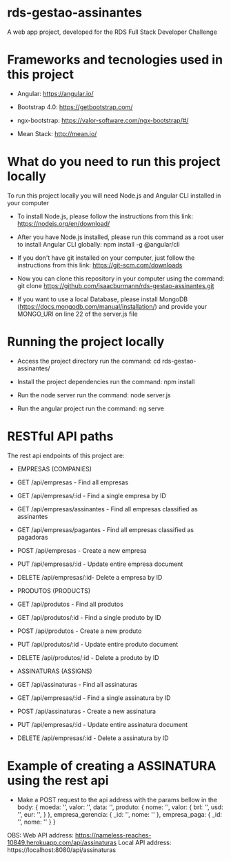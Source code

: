 # rds-gestao-assinantes

A web app project, developed for the RDS Full Stack Developer Challenge


# Frameworks and tecnologies used in this project

- Angular: https://angular.io/

- Bootstrap 4.0: https://getbootstrap.com/

- ngx-bootstrap: https://valor-software.com/ngx-bootstrap/#/

- Mean Stack: http://mean.io/


# What do you need to run this project locally

To run this project locally you will need Node.js and Angular CLI installed in your computer

- To install Node.js, please follow the instructions from this link: https://nodejs.org/en/download/

- After you have Node.js installed, please run this command as a root user to install Angular CLI globally: npm install -g @angular/cli

- If you don't have git installed on your computer, just follow the instructions from this link: https://git-scm.com/downloads

- Now you can clone this repository in your computer using the command: git clone https://github.com/isaacburmann/rds-gestao-assinantes.git

- If you want to use a local Database, please install MongoDB (https://docs.mongodb.com/manual/installation/) and provide your MONGO_URI on line 22 of the server.js file


# Running the project locally

- Access the project directory
run the command: cd rds-gestao-assinantes/

- Install the project dependencies
run the command: npm install

- Run the node server
run the command: node server.js

- Run the angular project
run the command: ng serve


# RESTful API paths

The rest api endpoints of this project are:

- EMPRESAS (COMPANIES)
- GET /api/empresas - Find all empresas
- GET /api/empresas/:id - Find a single empresa by ID
- GET /api/empresas/assinantes - Find all empresas classified as assinantes
- GET /api/empresas/pagantes - Find all empresas classified as pagadoras
- POST /api/empresas - Create a new empresa
- PUT /api/empresas/:id - Update entire empresa document
- DELETE /api/empresas/:id- Delete a empresa by ID


- PRODUTOS (PRODUCTS)
- GET /api/produtos - Find all produtos
- GET /api/produtos/:id - Find a single produto by ID
- POST /api/produtos - Create a new produto
- PUT /api/produtos/:id - Update entire produto document
- DELETE /api/produtos/:id - Delete a produto by ID


- ASSINATURAS (ASSIGNS)
- GET /api/assinaturas - Find all assinaturas
- GET /api/empresas/:id - Find a single assinatura by ID
- POST /api/assinaturas - Create a new assinatura
- PUT /api/empresas/:id - Update entire assinatura document
- DELETE /api/empresas/:id - Delete a assinatura by ID

# Example of creating a ASSINATURA using the rest api

- Make a POST request to the api address with the params bellow in the body:
                    {
                        moeda: '',
                        valor: '',
                        data: '',
                        produto: {
                            nome: '',
                            valor: {
                                brl: '',
                                usd: '',
                                eur: '',
                            }
                        },
                        empresa_gerencia: {
                            _id: '',
                            nome: ''
                        },
                        empresa_paga:  {
                            _id: '',
                            nome: ''
                        }
                    }

OBS: Web API address: https://nameless-reaches-10849.herokuapp.com/api/assinaturas
     Local API address: https://localhost:8080/api/assinaturas